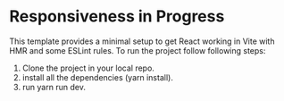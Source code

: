 # Responsiveness in Progress

This template provides a minimal setup to get React working in Vite with HMR and some ESLint rules.
To run the project follow following steps:

1. Clone the project in your local repo.
2. install all the dependencies (yarn install).
3. run yarn run dev.
